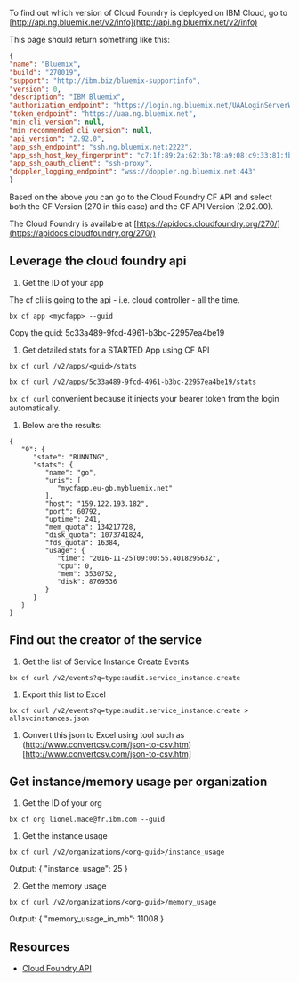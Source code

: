To find out which version of Cloud Foundry is deployed on IBM Cloud, go to
[http://api.ng.bluemix.net/v2/info](http://api.ng.bluemix.net/v2/info)

This page should return something like this:
```json
{
"name": "Bluemix",
"build": "270019",
"support": "http://ibm.biz/bluemix-supportinfo",
"version": 0,
"description": "IBM Bluemix",
"authorization_endpoint": "https://login.ng.bluemix.net/UAALoginServerWAR",
"token_endpoint": "https://uaa.ng.bluemix.net",
"min_cli_version": null,
"min_recommended_cli_version": null,
"api_version": "2.92.0",
"app_ssh_endpoint": "ssh.ng.bluemix.net:2222",
"app_ssh_host_key_fingerprint": "c7:1f:89:2a:62:3b:78:a9:08:c9:33:81:fb:39:26:da",
"app_ssh_oauth_client": "ssh-proxy",
"doppler_logging_endpoint": "wss://doppler.ng.bluemix.net:443"
}
```
Based on the above you can go to the Cloud Foundry CF API and select both the CF Version (270 in this case) and the CF API Version (2.92.00).

The Cloud Foundry is available at [https://apidocs.cloudfoundry.org/270/](https://apidocs.cloudfoundry.org/270/)


## Leverage the cloud foundry api

1. Get the ID of your app

  The cf cli is going to the api - i.e. cloud controller - all the time.

  ```
  bx cf app <mycfapp> --guid
  ```

  Copy the guid: 5c33a489-9fcd-4961-b3bc-22957ea4be19

1. Get detailed stats for a STARTED App using CF API

  ```
  bx cf curl /v2/apps/<guid>/stats

  bx cf curl /v2/apps/5c33a489-9fcd-4961-b3bc-22957ea4be19/stats
  ```

  `bx cf curl` convenient because it injects your bearer token from the login automatically.

1. Below are the results:

  ```
  {
     "0": {
        "state": "RUNNING",
        "stats": {
           "name": "go",
           "uris": [
              "mycfapp.eu-gb.mybluemix.net"
           ],
           "host": "159.122.193.182",
           "port": 60792,
           "uptime": 241,
           "mem_quota": 134217728,
           "disk_quota": 1073741824,
           "fds_quota": 16384,
           "usage": {
              "time": "2016-11-25T09:00:55.401829563Z",
              "cpu": 0,
              "mem": 3530752,
              "disk": 8769536
           }
        }
     }
  }
  ```

## Find out the creator of the service

1. Get the list of Service Instance Create Events

  ```
  bx cf curl /v2/events?q=type:audit.service_instance.create
  ```

1. Export this list to Excel
  ```
  bx cf curl /v2/events?q=type:audit.service_instance.create > allsvcinstances.json
  ```

1. Convert this json to Excel using tool such as (http://www.convertcsv.com/json-to-csv.htm)[http://www.convertcsv.com/json-to-csv.htm]


## Get instance/memory usage per organization

1. Get the ID of your org

  ```
  bx cf org lionel.mace@fr.ibm.com --guid
  ```

1. Get the instance usage

  ```
  bx cf curl /v2/organizations/<org-guid>/instance_usage
  ```

  Output:
  {
     "instance_usage": 25
  }

2. Get the memory usage

  ```
  bx cf curl /v2/organizations/<org-guid>/memory_usage
  ```

  Output:
  {
     "memory_usage_in_mb": 11008
  }


## Resources

- [Cloud Foundry API](https://apidocs.cloudfoundry.org/270/#)
